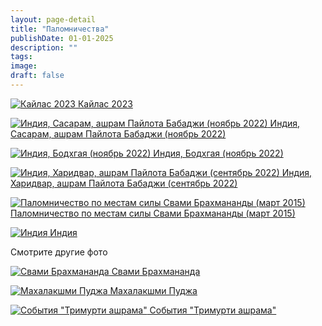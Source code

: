 ```yaml
---
layout: page-detail
title: "Паломничества"
publishDate: 01-01-2025
description: ""
tags:
image:
draft: false
---
```


[ ![Кайлас 2023](/upload/iblock/dd1/dd158957084de2f43d1696bc590b4ab3.jpg) Кайлас 2023 ](/foto/kaylas-2023/) 

[ ![Индия, Сасарам, ашрам Пайлота Бабаджи (ноябрь 2022)](/upload/iblock/aaa/aaaabfdcd411e789d60680e85f9c3008.jpg) Индия, Сасарам, ашрам Пайлота Бабаджи (ноябрь 2022) ](/foto/indiya-sasaram-ashram-paylota-babadzhi-noyabr-2022/) 

[ ![Индия, Бодхгая (ноябрь 2022)](/upload/iblock/2b3/2b3c87fecc1029de56883c13accea1c8.jpg) Индия, Бодхгая (ноябрь 2022) ](/foto/indiya-bodkhgaya-noyabr-2022/) 

[ ![Индия, Харидвар, ашрам Пайлота Бабаджи (сентябрь 2022)](/upload/iblock/128/128d9b3e8d5f7307e140f8f040f5b3c1.png) Индия, Харидвар, ашрам Пайлота Бабаджи (сентябрь 2022) ](/foto/indiya-kharidvar-ashram-paylota-babadzhi-sentyabr-2022/) 

[ ![Паломничество по местам силы Свами Брахмананды (март 2015)](/upload/iblock/ee6/ee6f1663b17a819c6eed00def85b2d63.jpg) Паломничество по местам силы Свами Брахмананды (март 2015) ](/foto/palomnichestvo-po-mestam-sily-svami-brakhmanandy-mart-2015/) 

[ ![Индия](/upload/iblock/fa6/fa625fefc991a8fe7604cc679b15d41a.jpg) Индия ](/foto/indiya/) 

Смотрите другие фото

[ ![Свами Брахмананда](/upload/iblock/c46/c46577929fe2d449307ceb427cd26e6f.jpg) Свами Брахмананда ](/foto/svami-brakhmananda/) 

[ ![Махалакшми Пуджа](/upload/iblock/996/9966f8f2dd6e84ae28ea4af7a6d941e6.jpg) Махалакшми Пуджа ](/foto/makhalakshmi-pudzha/) 

[ ![События "Тримурти ашрама"](/upload/iblock/746/746bb2f61f82ce4f7b7d878e3dbbc31b.jpg) События "Тримурти ашрама" ](/foto/sobytiya-trimurti/) 
